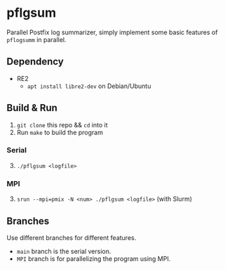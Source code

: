 # pflgsum
Parallel Postfix log summarizer, simply implement some basic features of `pflogsumm` in parallel.

## Dependency
* RE2
    * `apt install libre2-dev` on Debian/Ubuntu

## Build & Run
1. `git clone` this repo && `cd` into it
2. Run `make` to build the program

### Serial
3. `./pflgsum <logfile>`

### MPI
3. `srun --mpi=pmix -N <num> ./pflgsum <logfile>` (with Slurm)

## Branches
Use different branches for different features.
* `main` branch is the serial version.
* `MPI` branch is for parallelizing the program using MPI.
